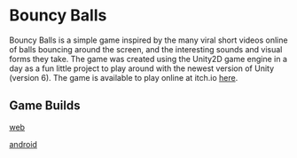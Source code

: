 # Bouncy Balls

Bouncy Balls is a simple game inspired by the many viral short videos online of balls bouncing around the screen, and the interesting sounds and visual forms they take. The game was created using the Unity2D game engine in a day as a fun little project to play around with the newest version of Unity (version 6). The game is available to play online at itch.io [here](https://wspongberg.itch.io/bouncy-balls).

## Game Builds

[web](web_build)

[android](android_build)